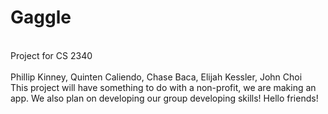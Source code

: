 # Gaggle
<br>Project for CS 2340 </br>
<br> Phillip Kinney, Quinten Caliendo, Chase Baca, Elijah Kessler, John Choi </br>
This project will have something to do with a non-profit, we are making an app.
We also plan on developing our group developing skills!
Hello friends!
